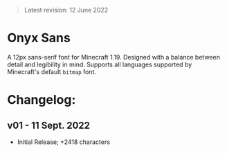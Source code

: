 > Latest revision: 12 June 2022

# Onyx Sans
A 12px sans-serif font for Minecraft 1.19. Designed with a balance between detail and legibility in mind. Supports all languages supported by Minecraft's default `bitmap` font.

# Changelog:
## v01 - 11 Sept. 2022
- Initial Release; +2418 characters
